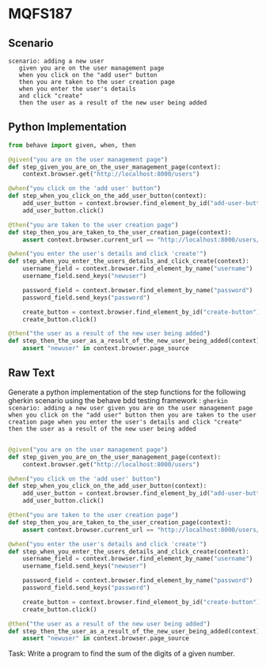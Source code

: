 # MQFS187
## Scenario
```gherkin
scenario: adding a new user 
   given you are on the user management page 
   when you click on the "add user" button 
   then you are taken to the user creation page 
   when you enter the user's details 
   and click "create" 
   then the user as a result of the new user being added
```


## Python Implementation
```python
from behave import given, when, then

@given("you are on the user management page")
def step_given_you_are_on_the_user_management_page(context):
    context.browser.get("http://localhost:8000/users")

@when("you click on the 'add user' button")
def step_when_you_click_on_the_add_user_button(context):
    add_user_button = context.browser.find_element_by_id("add-user-button")
    add_user_button.click()

@then("you are taken to the user creation page")
def step_then_you_are_taken_to_the_user_creation_page(context):
    assert context.browser.current_url == "http://localhost:8000/users/create"

@when("you enter the user's details and click 'create'")
def step_when_you_enter_the_users_details_and_click_create(context):
    username_field = context.browser.find_element_by_name("username")
    username_field.send_keys("newuser")

    password_field = context.browser.find_element_by_name("password")
    password_field.send_keys("password")

    create_button = context.browser.find_element_by_id("create-button")
    create_button.click()

@then("the user as a result of the new user being added")
def step_then_the_user_as_a_result_of_the_new_user_being_added(context):
    assert "newuser" in context.browser.page_source
```


## Raw Text
Generate a python implementation of the step functions for the following gherkin scenario using the behave bdd testing framework : ```gherkin scenario: adding a new user given you are on the user management page when you click on the "add user" button then you are taken to the user creation page when you enter the user's details and click "create" then the user as a result of the new user being added ```



```python from behave import given, when, then

@given("you are on the user management page")
def step_given_you_are_on_the_user_management_page(context):
    context.browser.get("http://localhost:8000/users")

@when("you click on the 'add user' button")
def step_when_you_click_on_the_add_user_button(context):
    add_user_button = context.browser.find_element_by_id("add-user-button")
    add_user_button.click()

@then("you are taken to the user creation page")
def step_then_you_are_taken_to_the_user_creation_page(context):
    assert context.browser.current_url == "http://localhost:8000/users/create"

@when("you enter the user's details and click 'create'")
def step_when_you_enter_the_users_details_and_click_create(context):
    username_field = context.browser.find_element_by_name("username")
    username_field.send_keys("newuser")

    password_field = context.browser.find_element_by_name("password")
    password_field.send_keys("password")

    create_button = context.browser.find_element_by_id("create-button")
    create_button.click()

@then("the user as a result of the new user being added")
def step_then_the_user_as_a_result_of_the_new_user_being_added(context):
    assert "newuser" in context.browser.page_source
```

Task: Write a program to find the sum of the digits of a given number.
